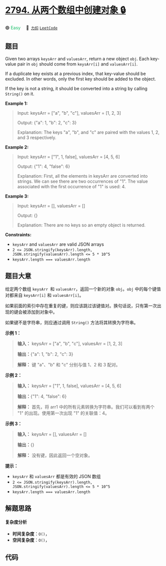 # [2794. 从两个数组中创建对象 🔒](https://2xiao.github.io/leetcode-js/problem/2794.html)

🟢 <font color=#15bd66>Easy</font>&emsp; 🔗&ensp;[`力扣`](https://leetcode.cn/problems/create-object-from-two-arrays) [`LeetCode`](https://leetcode.com/problems/create-object-from-two-arrays)

## 题目

Given two arrays `keysArr` and `valuesArr`, return a new object `obj`. Each
key-value pair in `obj` should come from `keysArr[i]` and `valuesArr[i]`.

If a duplicate key exists at a previous index, that key-value should be
excluded. In other words, only the first key should be added to the object.

If the key is not a string, it should be converted into a string by calling
`String()` on it.



**Example 1:**

> Input: keysArr = ["a", "b", "c"], valuesArr = [1, 2, 3]
> 
> Output: {"a": 1, "b": 2, "c": 3}
> 
> Explanation: The keys "a", "b", and "c" are paired with the values 1, 2, and 3 respectively.

**Example 2:**

> Input: keysArr = ["1", 1, false], valuesArr = [4, 5, 6]
> 
> Output: {"1": 4, "false": 6}
> 
> Explanation: First, all the elements in keysArr are converted into strings. We can see there are two occurrences of "1". The value associated with the first occurrence of "1" is used: 4.

**Example 3:**

> Input: keysArr = [], valuesArr = []
> 
> Output: {}
> 
> Explanation: There are no keys so an empty object is returned.

**Constraints:**

  * `keysArr` and `valuesArr` are valid JSON arrays
  * `2 <= JSON.stringify(keysArr).length, JSON.stringify(valuesArr).length <= 5 * 10^5`
  * `keysArr.length === valuesArr.length`


## 题目大意

给定两个数组 `keysArr `和 `valuesArr`，返回一个新的对象 `obj`。`obj` 中的每个键值对都来自 `keysArr[i]` 和
`valuesArr[i]`。

如果前面的索引中存在重复的键，则应该跳过该键值对。换句话说，只有第一次出现的键会被添加到对象中。

如果键不是字符串，则应通过调用 `String()` 方法将其转换为字符串。



**示例 1：**

> 
> 
> 
> 
> 
> **输入：** keysArr = ["a", "b", "c"], valuesArr = [1, 2, 3]
> 
> **输出：**{"a": 1, "b": 2, "c": 3}
> 
> **解释：** 键 "a"、"b" 和 "c" 分别与值 1、2 和 3 配对。
> 
> 

**示例 2：**

> 
> 
> 
> 
> 
> **输入：** keysArr = ["1", 1, false], valuesArr = [4, 5, 6]
> 
> **输出：**{"1": 4, "false": 6}
> 
> **解释：** 首先，将 arr1 中的所有元素转换为字符串。我们可以看到有两个 "1" 的出现。使用第一次出现 "1" 的关联值：4。
> 
> 

**示例 3：**

> 
> 
> 
> 
> 
> **输入：** keysArr = [], valuesArr = []
> 
> **输出：**{}
> 
> **解释：** 没有键，因此返回一个空对象。
> 
> 



**提示：**

  * `keysArr` 和 `valuesArr` 都是有效的 JSON 数组
  * `2 <= JSON.stringify(keysArr).length, JSON.stringify(valuesArr).length <= 5 * 10^5`
  * `keysArr.length === valuesArr.length`


## 解题思路

#### 复杂度分析

- **时间复杂度**：`O()`，
- **空间复杂度**：`O()`，

## 代码

```javascript

```